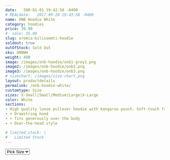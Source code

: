 ```yaml
---
date:   500-01-01 19:42:58 -0400
# REALdate:   2017-09-28 19:43:58 -0400
name: ONB Hoodie White
category: hoodies
price: 39.99
#  sale: 35.00 
slug: oromia-bilisoomti-hoodie
soldout: true
outOfStock: Sold Out
sku: ONBWH
weight: 480
image: /images/onb-hoodie/onb1-grey1.png
image2: /images/onb-hoodie/onb2.png
image3: /images/onb-hoodie/onb3.png
# sizechart: /images/size-chart.png
layout: productdetails
permalink: /onb-hoodie-white/
customtype: Size
sizes: X-Small|Small|Medium|Large|X-Large
color: White
sections: 
- High quality loose pullover hoodie with kangaroo pouch. Soft-touch fabric.
- + Drawstring hood
- + fits generously over the body
- + Over-the-head style

# limited_stock: |
#   Limited Stock
---
```



<select id="my-size">
	  <option selected disabled>Pick Size</option>
	  <option disabled>X-Small</option>
	  <option disabled>Small</option>
	  <option disabled>Medium</option>
	  <option disabled>Large</option>
	  <option disabled>X-Large</option>
</select>


<!-- Lorem ipsum dolor sit amet, consectetur adipiscing elit. Duis ullamcorper ante non vehicula eleifend.
Phasellus ut feugiat tellus, vitae malesuada mi. Sed placerat ultrices enim, id fermentum ante tincidunt nec.
Nulla ut mi bibendum, sodales ex ut, tempor odio. Mauris finibus elit eget ornare efficitur. Fusce a mauris vitae lorem. -->
